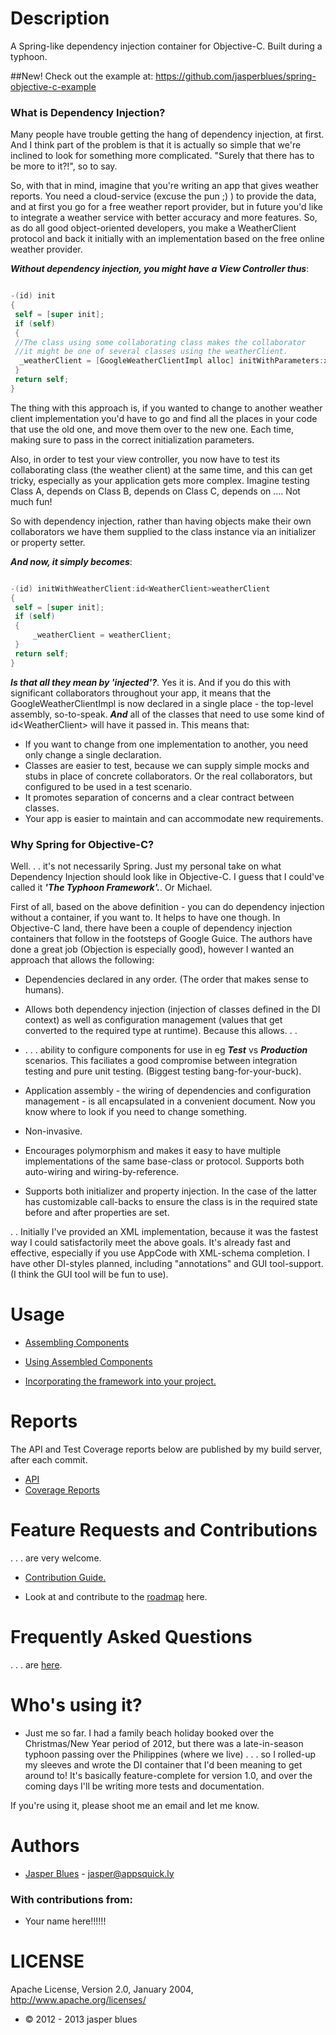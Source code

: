 # Description

A Spring-like dependency injection container for Objective-C. Built during a typhoon. 

##New! 
Check out the example at: https://github.com/jasperblues/spring-objective-c-example

### What is Dependency Injection? 

Many people have trouble getting the hang of dependency injection, at first. And I think part of the problem is that
it is actually so simple that we're inclined to look for something more complicated. "Surely that there has to be
more to it?!", so to say.  

So, with that in mind, imagine that you're writing an app that gives weather reports. You need a cloud-service 
(excuse the pun ;) ) to provide the data, and at first you go for a free weather report provider, but in future you'd 
like to integrate a weather service with better accuracy and more features. So, as do all good object-oriented 
developers, you make a WeatherClient protocol and back it initially with an implementation based on the free online
weather provider. 

___Without dependency injection, you might have a View Controller thus___: 

```objective-c

-(id) init 
{
 self = [super init];
 if (self) 
 {
 //The class using some collaborating class makes the collaborator
 //it might be one of several classes using the weatherClient. 
  _weatherClient = [GoogleWeatherClientImpl alloc] initWithParameters:xyz];
 }
 return self;
}

```
The thing with this approach is, if you wanted to change to another weather client implementation you'd have to go
and find all the places in your code that use the old one, and move them over to the new one. Each time, making sure to pass in the correct initialization parameters. 

Also, in order to test your view controller, you now have to test its collaborating class (the weather client) 
at the same time, and this can get tricky, especially as your application gets more complex. Imagine testing 
Class A, depends on Class B, depends on Class C, depends on .... Not much fun!

So with dependency injection, rather than having objects make their own collaborators we have them supplied to the 
class instance via an initializer or property setter.

___And now, it simply becomes___: 

```objective-c

-(id) initWithWeatherClient:id<WeatherClient>weatherClient
{
 self = [super init];
 if (self) 
 {
     _weatherClient = weatherClient;
 }
 return self;
}

```

___Is that all they mean by 'injected'?___.  Yes it is. And if you do this with significant collaborators throughout your app, it means that the  
GoogleWeatherClientImpl is now declared in a single place - the top-level assembly, so-to-speak. ___And___ all of the 
classes that need to use some kind of id&lt;WeatherClient&gt; will have it passed in. This means that: 

* If you want to change from one implementation to another, you need only change a single declaration. 
* Classes are easier to test, because we can supply simple mocks and stubs in place of concrete collaborators. Or 
the real collaborators, but configured to be used in a test scenario.
* It promotes separation of concerns and a clear contract between classes. 
* Your app is easier to maintain and can accommodate new requirements. 


### Why Spring for Objective-C?

Well. . . it's not necessarily Spring. Just my personal take on what Dependency Injection should look like in 
Objective-C. I guess that I could've called it ___'The Typhoon Framework'.___. Or Michael.  

First of all, based on the above definition - you can do dependency injection without a container, if you want to.  It helps to have one though. In Objective-C land, there have been a couple of dependency injection containers that 
follow in the footsteps of Google Guice. The authors have done a great job (Objection is especially good), however I 
wanted an approach that allows the following: 

* Dependencies declared in any order. (The order that makes sense to humans).

* Allows both dependency injection (injection of classes defined in the DI context) as well as configuration 
 management (values that get converted to the required type at runtime). Because this allows. . . 
 
* . . . ability to configure components for use in eg ___Test___ vs ___Production___ scenarios. This faciliates a 
good compromise between integration testing and pure unit testing. (Biggest testing bang-for-your-buck). 
 
* Application assembly - the wiring of dependencies and configuration management - is all encapsulated in a 
convenient document. Now you know where to look if you need to change something. 

* Non-invasive.

* Encourages polymorphism and makes it easy to have multiple implementations of the same base-class or protocol. 
Supports both auto-wiring and wiring-by-reference. 

* Supports both initializer and property injection. In the case of the latter has customizable call-backs to ensure
the class is in the required state before and after properties are set. 


. . Initially I've provided an XML implementation, because it was the fastest way I could satisfactorily meet 
the above goals. It's already fast and effective, especially if you use AppCode with XML-schema completion. I have 
other DI-styles planned, including "annotations" and GUI tool-support. (I think the GUI tool will be fun to use).  


# Usage


* <a href="https://github.com/jasperblues/spring-objective-c/wiki/Assembling-Components">Assembling Components</a>

* <a href="https://github.com/jasperblues/spring-objective-c/wiki/Using-Assembled-Components">Using Assembled Components</a>

* <a href="https://github.com/jasperblues/spring-objective-c/wiki/Incorporating">Incorporating the framework into your project.</a>

# Reports

The API and Test Coverage reports below are published by my build server, after each commit. 

* <a href="http://jasperblues.github.com/spring-objective-c/api/index.html">API</a>
* <a href="http://jasperblues.github.com/spring-objective-c/coverage/index.html">Coverage Reports</a>



# Feature Requests and Contributions

. . . are very welcome. 

* <a href="https://github.com/jasperblues/spring-objective-c/wiki/Contribution-Guide">Contribution Guide.</a>

* Look at and contribute to the <a href="https://github.com/jasperblues/spring-objective-c/wiki/Roadmap">roadmap</a> here.

# Frequently Asked Questions

. . . are <a href="https://github.com/jasperblues/spring-objective-c/wiki/FAQ">here</a>.


# Who's using it? 

* Just me so far. I had a family beach holiday booked over the Christmas/New Year period of 2012, but there was a 
late-in-season typhoon passing over the Philippines (where we live) . . . so I rolled-up my sleeves and wrote the DI
container that I'd been meaning to get around to! It's basically feature-complete for version 1.0, and over the 
coming days I'll be writing more tests and documentation.
 
 If you're using it, please shoot me an email and let me know.


# Authors

* <a href="http://ph.linkedin.com/pub/jasper-blues/8/163/778">Jasper Blues</a> - <a href="mailto:jasper@appsquick.ly?Subject=spring-objective-c">jasper@appsquick.ly</a>
         
### With contributions from: 

* Your name here!!!!!!  


# LICENSE

Apache License, Version 2.0, January 2004, http://www.apache.org/licenses/

* © 2012 - 2013 jasper blues


